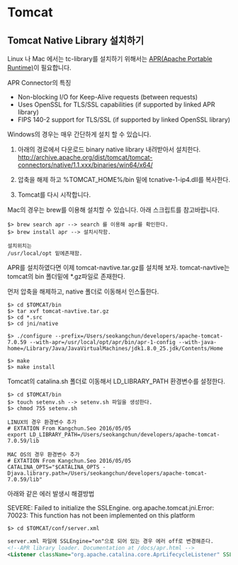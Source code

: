# Tomcat

## Tomcat Native Library 설치하기

Linux 나 Mac 에서는 tc-library를 설치하기 위해서는 [APR(Apache Portable Runtime)](http://apr.apache.org/download.cgi)이 필요합니다.

APR Connector의 특징

* Non-blocking I/O for Keep-Alive requests (between requests)
* Uses OpenSSL for TLS/SSL capabilities (if supported by linked APR library)
* FIPS 140-2 support for TLS/SSL (if supported by linked OpenSSL library)

Windows의 경우는 매우 간단하게 설치 할 수 있습니다.

1. 아래의 경로에서 다운로드 binary native library 내려받아서 설치한다.
http://archive.apache.org/dist/tomcat/tomcat-connectors/native/1.1.xxx/binaries/win64/x64/

2. 압축을 해제 하고 %TOMCAT_HOME%/bin 밑에 tcnative-1-ip4.dll를 복사한다.

3. Tomcat를 다시 시작합니다.


Mac의 경우는 brew를 이용해 설치할 수 있습니다. 아래 스크립트를 참고바랍니다.

```
$> brew search apr --> search 를 이용해 apr를 확인한다.
$> brew install apr --> 설치시작함.

설치위치는
/usr/local/opt 밑에존재함.

```
APR를 설치하였다면 이제 tomcat-navtive.tar.gz를 설치해 보자. tomcat-navtive는 tomcat의 bin 폴더밑에 *.gz파일로 존재한다.

먼저 압축을 해제하고, native 폴더로 이동해서 인스톨한다.

```
$> cd $TOMCAT/bin
$> tar xvf tomcat-navtive.tar.gz
$> cd *.src
$> cd jni/native

$> ./configure --prefix=/Users/seokangchun/developers/apache-tomcat-7.0.59 --with-apr=/usr/local/opt/apr/bin/apr-1-config --with-java-home=/Library/Java/JavaVirtualMachines/jdk1.8.0_25.jdk/Contents/Home

$> make
$> make install
```

Tomcat의 catalina.sh 폴더로 이동해서 LD_LIBRARY_PATH 환경변수를 설정한다.

```
$> cd $TOMCAT/bin
$> touch setenv.sh --> setenv.sh 파일을 생성한다.
$> chmod 755 setenv.sh

LINUX의 경우 환경변수 추가
# EXTATION From Kangchun.Seo 2016/05/05
export LD_LIBRARY_PATH=/Users/seokangchun/developers/apache-tomcat-7.0.59/lib

MAC OS의 경우 환경변수 추가
# EXTATION From Kangchun.Seo 2016/05/05
CATALINA_OPTS="$CATALINA_OPTS -Djava.library.path=/Users/seokangchun/developers/apache-tomcat-7.0.59/lib"

```

아래와 같은 에러 발생시 해결방법

SEVERE: Failed to initialize the SSLEngine. org.apache.tomcat.jni.Error: 70023: This function has not been implemented on this platform

```xml
$> cd $TOMCAT/conf/server.xml

server.xml 파일에 SSLEngine="on"으로 되어 있는 경우 에러 off로 변경해준다.
<!--APR library loader. Documentation at /docs/apr.html -->
<Listener className="org.apache.catalina.core.AprLifecycleListener" SSLEngine="off" />
```
